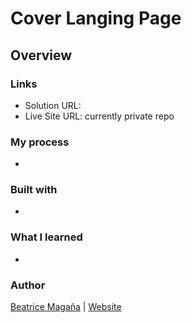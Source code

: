 # Cover Langing Page

## Overview


### Links
- Solution URL: 
- Live Site URL: currently private repo

### My process
-

### Built with
- 

### What I learned
-

### Author
[Beatrice Magaña](https://www.linkedin.com/in/beatricemagana/) | [Website](https://www.beatricemagana.com/)
